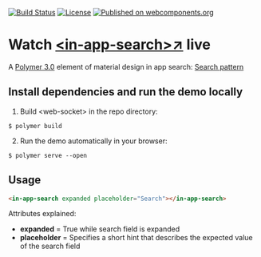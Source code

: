 [![Build Status](https://travis-ci.org/hunsalz/in-app-search.svg?branch=master)](https://travis-ci.org/hunsalz/in-app-search)
[![License](https://img.shields.io/badge/license-MIT%20License-blue.svg)](http://doge.mit-license.org)
[![Published on webcomponents.org](https://img.shields.io/badge/webcomponents.org-published-blue.svg)](https://www.webcomponents.org/element/hunsalz/in-app-search)

# Watch  [\<in-app-search\>↗](https://hunsalz.github.io/in-app-search) live

A [Polymer 3.0](https://polymer-library.polymer-project.org/3.0/docs/devguide/feature-overview) element of material design in app search: [Search pattern](https://www.google.com/design/spec/patterns/search.html#search-in-app-search)

## Install dependencies and run the demo locally

1. Build \<web-socket\> in the repo directory:

```
$ polymer build
```

2. Run the demo automatically in your browser:

```
$ polymer serve --open
```

## Usage

```html
<in-app-search expanded placeholder="Search"></in-app-search>
```

Attributes explained:

* __expanded__ = True while search field is expanded
* __placeholder__ = Specifies a short hint that describes the expected value of the search field
